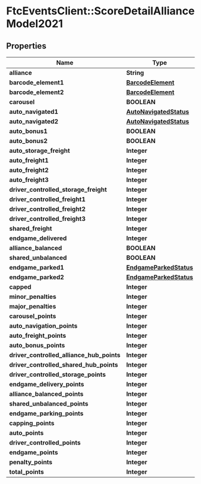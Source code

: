 # FtcEventsClient::ScoreDetailAllianceModel2021

## Properties
Name | Type | Description | Notes
------------ | ------------- | ------------- | -------------
**alliance** | **String** |  | [optional] 
**barcode_element1** | [**BarcodeElement**](BarcodeElement.md) |  | [optional] 
**barcode_element2** | [**BarcodeElement**](BarcodeElement.md) |  | [optional] 
**carousel** | **BOOLEAN** |  | [optional] 
**auto_navigated1** | [**AutoNavigatedStatus**](AutoNavigatedStatus.md) |  | [optional] 
**auto_navigated2** | [**AutoNavigatedStatus**](AutoNavigatedStatus.md) |  | [optional] 
**auto_bonus1** | **BOOLEAN** |  | [optional] 
**auto_bonus2** | **BOOLEAN** |  | [optional] 
**auto_storage_freight** | **Integer** |  | [optional] 
**auto_freight1** | **Integer** |  | [optional] 
**auto_freight2** | **Integer** |  | [optional] 
**auto_freight3** | **Integer** |  | [optional] 
**driver_controlled_storage_freight** | **Integer** |  | [optional] 
**driver_controlled_freight1** | **Integer** |  | [optional] 
**driver_controlled_freight2** | **Integer** |  | [optional] 
**driver_controlled_freight3** | **Integer** |  | [optional] 
**shared_freight** | **Integer** |  | [optional] 
**endgame_delivered** | **Integer** |  | [optional] 
**alliance_balanced** | **BOOLEAN** |  | [optional] 
**shared_unbalanced** | **BOOLEAN** |  | [optional] 
**endgame_parked1** | [**EndgameParkedStatus**](EndgameParkedStatus.md) |  | [optional] 
**endgame_parked2** | [**EndgameParkedStatus**](EndgameParkedStatus.md) |  | [optional] 
**capped** | **Integer** |  | [optional] 
**minor_penalties** | **Integer** |  | [optional] 
**major_penalties** | **Integer** |  | [optional] 
**carousel_points** | **Integer** |  | [optional] 
**auto_navigation_points** | **Integer** |  | [optional] 
**auto_freight_points** | **Integer** |  | [optional] 
**auto_bonus_points** | **Integer** |  | [optional] 
**driver_controlled_alliance_hub_points** | **Integer** |  | [optional] 
**driver_controlled_shared_hub_points** | **Integer** |  | [optional] 
**driver_controlled_storage_points** | **Integer** |  | [optional] 
**endgame_delivery_points** | **Integer** |  | [optional] 
**alliance_balanced_points** | **Integer** |  | [optional] 
**shared_unbalanced_points** | **Integer** |  | [optional] 
**endgame_parking_points** | **Integer** |  | [optional] 
**capping_points** | **Integer** |  | [optional] 
**auto_points** | **Integer** |  | [optional] 
**driver_controlled_points** | **Integer** |  | [optional] 
**endgame_points** | **Integer** |  | [optional] 
**penalty_points** | **Integer** |  | [optional] 
**total_points** | **Integer** |  | [optional] 

